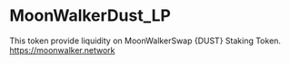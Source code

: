 # MoonWalkerDust_LP

This token provide liquidity on MoonWalkerSwap {DUST} Staking Token.
https://moonwalker.network 

